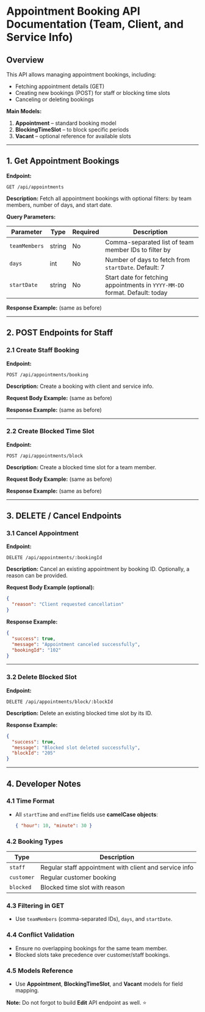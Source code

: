 # **Appointment Booking API Documentation (Team, Client, and Service Info)**

## **Overview**

This API allows managing appointment bookings, including:

* Fetching appointment details (GET)
* Creating new bookings (POST) for staff or blocking time slots
* Canceling or deleting bookings

**Main Models:**

1. **Appointment** – standard booking model
2. **BlockingTimeSlot** – to block specific periods
3. **Vacant** – optional reference for available slots

---

## **1. Get Appointment Bookings**

**Endpoint:**

```
GET /api/appointments
```

**Description:**
Fetch all appointment bookings with optional filters: by team members, number of days, and start date.

**Query Parameters:**

| Parameter     | Type   | Required | Description                                                                 |
| ------------- | ------ | -------- | --------------------------------------------------------------------------- |
| `teamMembers` | string | No       | Comma-separated list of team member IDs to filter by                        |
| `days`        | int    | No       | Number of days to fetch from `startDate`. Default: 7                        |
| `startDate`   | string | No       | Start date for fetching appointments in `YYYY-MM-DD` format. Default: today |

**Response Example:** (same as before)

---

## **2. POST Endpoints for Staff**

### **2.1 Create Staff Booking**

**Endpoint:**

```
POST /api/appointments/booking
```

**Description:**
Create a booking with client and service info.

**Request Body Example:** (same as before)

**Response Example:** (same as before)

---

### **2.2 Create Blocked Time Slot**

**Endpoint:**

```
POST /api/appointments/block
```

**Description:**
Create a blocked time slot for a team member.

**Request Body Example:** (same as before)

**Response Example:** (same as before)

---

## **3. DELETE / Cancel Endpoints**

### **3.1 Cancel Appointment**

**Endpoint:**

```
DELETE /api/appointments/:bookingId
```

**Description:**
Cancel an existing appointment by booking ID. Optionally, a reason can be provided.

**Request Body Example (optional):**

```json
{
  "reason": "Client requested cancellation"
}
```

**Response Example:**

```json
{
  "success": true,
  "message": "Appointment canceled successfully",
  "bookingId": "102"
}
```

---

### **3.2 Delete Blocked Slot**

**Endpoint:**

```
DELETE /api/appointments/block/:blockId
```

**Description:**
Delete an existing blocked time slot by its ID.

**Response Example:**

```json
{
  "success": true,
  "message": "Blocked slot deleted successfully",
  "blockId": "205"
}
```

---

## **4. Developer Notes**

### **4.1 Time Format**

* All `startTime` and `endTime` fields use **camelCase objects**:

  ```json
  { "hour": 10, "minute": 30 }
  ```

### **4.2 Booking Types**

| Type       | Description                                            |
| ---------- | ------------------------------------------------------ |
| `staff`    | Regular staff appointment with client and service info |
| `customer` | Regular customer booking                               |
| `blocked`  | Blocked time slot with reason                          |

### **4.3 Filtering in GET**

* Use `teamMembers` (comma-separated IDs), `days`, and `startDate`.

### **4.4 Conflict Validation**

* Ensure no overlapping bookings for the same team member.
* Blocked slots take precedence over customer/staff bookings.

### **4.5 Models Reference**

* Use **Appointment**, **BlockingTimeSlot**, and **Vacant** models for field mapping.

**Note:** Do not forgot to build **Edit** API endpoint as well. ⭐
